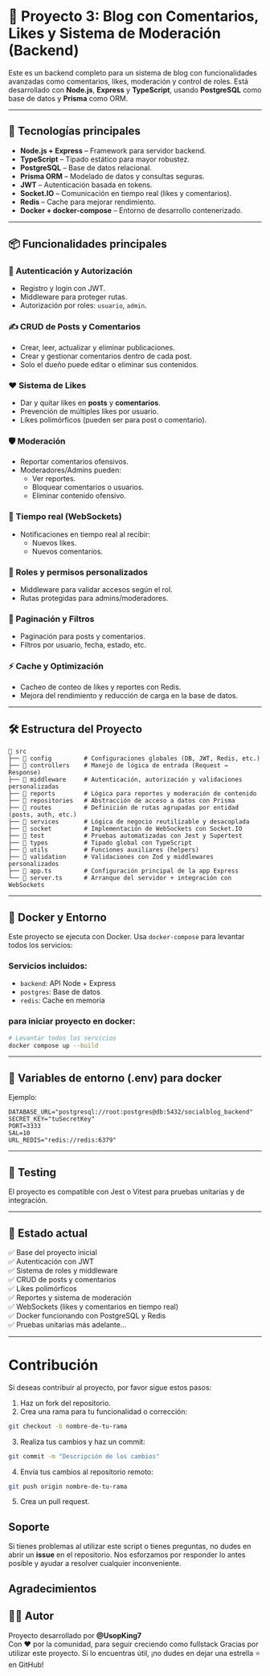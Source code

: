 # 📝 Proyecto 3: Blog con Comentarios, Likes y Sistema de Moderación (Backend)

Este es un backend completo para un sistema de blog con funcionalidades avanzadas como comentarios, likes, moderación y control de roles. Está desarrollado con **Node.js**, **Express** y **TypeScript**, usando **PostgreSQL** como base de datos y **Prisma** como ORM.

---

## 🚀 Tecnologías principales

- **Node.js + Express** – Framework para servidor backend.
- **TypeScript** – Tipado estático para mayor robustez.
- **PostgreSQL** – Base de datos relacional.
- **Prisma ORM** – Modelado de datos y consultas seguras.
- **JWT** – Autenticación basada en tokens.
- **Socket.IO** – Comunicación en tiempo real (likes y comentarios).
- **Redis** – Cache para mejorar rendimiento.
- **Docker + docker-compose** – Entorno de desarrollo contenerizado.

---

## 📦 Funcionalidades principales

### 🧠 Autenticación y Autorización
- Registro y login con JWT.
- Middleware para proteger rutas.
- Autorización por roles: `usuario`, `admin`.

### ✍️ CRUD de Posts y Comentarios
- Crear, leer, actualizar y eliminar publicaciones.
- Crear y gestionar comentarios dentro de cada post.
- Solo el dueño puede editar o eliminar sus contenidos.

### ❤️ Sistema de Likes
- Dar y quitar likes en **posts** y **comentarios**.
- Prevención de múltiples likes por usuario.
- Likes polimórficos (pueden ser para post o comentario).

### 🛡️ Moderación
- Reportar comentarios ofensivos.
- Moderadores/Admins pueden:
  - Ver reportes.
  - Bloquear comentarios o usuarios.
  - Eliminar contenido ofensivo.

### 📡 Tiempo real (WebSockets)
- Notificaciones en tiempo real al recibir:
  - Nuevos likes.
  - Nuevos comentarios.

### 🔐 Roles y permisos personalizados
- Middleware para validar accesos según el rol.
- Rutas protegidas para admins/moderadores.

### 📃 Paginación y Filtros
- Paginación para posts y comentarios.
- Filtros por usuario, fecha, estado, etc.

### ⚡ Cache y Optimización
- Cacheo de conteo de likes y reportes con Redis.
- Mejora del rendimiento y reducción de carga en la base de datos.

---

## 🛠️ Estructura del Proyecto

```
📁 src
├── 📁 config         # Configuraciones globales (DB, JWT, Redis, etc.)
├── 📁 controllers    # Manejo de lógica de entrada (Request → Response)
├── 📁 middleware     # Autenticación, autorización y validaciones personalizadas
├── 📁 reports        # Lógica para reportes y moderación de contenido
├── 📁 repositories   # Abstracción de acceso a datos con Prisma
├── 📁 routes         # Definición de rutas agrupadas por entidad (posts, auth, etc.)
├── 📁 services       # Lógica de negocio reutilizable y desacoplada
├── 📁 socket         # Implementación de WebSockets con Socket.IO
├── 📁 test           # Pruebas automatizadas con Jest y Supertest
├── 📁 types          # Tipado global con TypeScript
├── 📁 utils          # Funciones auxiliares (helpers)
├── 📁 validation     # Validaciones con Zod y middlewares personalizados
├── 📄 app.ts         # Configuración principal de la app Express
└── 📄 server.ts      # Arranque del servidor + integración con WebSockets

```

---

## 🐳 Docker y Entorno

Este proyecto se ejecuta con Docker. Usa `docker-compose` para levantar todos los servicios:

### Servicios incluidos:
- `backend`: API Node + Express
- `postgres`: Base de datos
- `redis`: Cache en memoria

### para iniciar proyecto en docker:

```bash
# Levantar todos los servicios
docker compose up --build
```

---

## 🔐 Variables de entorno (.env) para docker

Ejemplo:

```env
DATABASE_URL="postgresql://root:postgres@db:5432/socialblog_backend"
SECRET_KEY="tuSecretKey"
PORT=3333
SAL=10
URL_REDIS="redis://redis:6379"
```

---

## 🧪 Testing 

El proyecto es compatible con Jest o Vitest para pruebas unitarias y de integración.

---


## 🧠 Estado actual

✅ Base del proyecto inicial  
✅ Autenticación con JWT  
✅ Sistema de roles y middleware  
✅ CRUD de posts y comentarios  
✅ Likes polimórficos  
✅ Reportes y sistema de moderación  
✅ WebSockets (likes y comentarios en tiempo real)  
✅ Docker funcionando con PostgreSQL y Redis  
✅ Pruebas unitarias más adelante...

---

# Contribución
Si deseas contribuir al proyecto, por favor sigue estos pasos:

1. Haz un fork del repositorio.
2. Crea una rama para tu funcionalidad o corrección:
  ```bash
  git checkout -b nombre-de-tu-rama
  ```
3. Realiza tus cambios y haz un commit:
  ```bash
  git commit -m "Descripción de los cambios"
  ```
4. Envía tus cambios al repositorio remoto:
  ```bash
  git push origin nombre-de-tu-rama
  ```
5. Crea un pull request.

## Soporte

Si tienes problemas al utilizar este script o tienes preguntas, no dudes en abrir un **issue** en el repositorio. Nos esforzamos por responder lo antes posible y ayudar a resolver cualquier inconveniente.

## Agradecimientos


## 🧑‍💻 Autor

Proyecto desarrollado por **@UsopKing7**  
Con ❤️ por la comunidad, para seguir creciendo como fullstack
Gracias por utilizar este proyecto. Si lo encuentras útil, ¡no dudes en dejar una estrella ⭐ en GitHub!